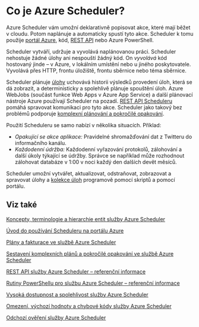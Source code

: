 <properties
 pageTitle="Co je Azure Scheduler? | Microsoft Azure"
 description="Azure Scheduler vám umožní deklarativně popisovat akce, které mají běžet v cloudu. Potom naplánuje a automaticky spustí tyto akce."
 services="scheduler"
 documentationCenter=".NET"
 authors="krisragh"
 manager="dwrede"
 editor=""/>
<tags
 ms.service="scheduler"
 ms.workload="infrastructure-services"
 ms.tgt_pltfrm="na"
 ms.devlang="dotnet"
 ms.topic="hero-article"
 ms.date="06/30/2016"
 ms.author="krisragh"/>

# Co je Azure Scheduler?

Azure Scheduler vám umožní deklarativně popisovat akce, které mají běžet v cloudu. Potom naplánuje a automaticky spustí tyto akce.  Scheduler k tomu použije [portál Azure](scheduler-get-started-portal.md), kód, [REST API](https://msdn.microsoft.com/library/mt629143.aspx) nebo Azure PowerShell.

Scheduler vytváří, udržuje a vyvolává naplánovanou práci.  Scheduler nehostuje žádné úlohy ani nespouští žádný kód. On _vyvolává_ kód hostovaný jinde – v Azure, v lokálním umístění nebo u jiného poskytovatele. Vyvolává přes HTTP, frontu úložiště, frontu sběrnice nebo téma sběrnice.

Scheduler plánuje [úlohy](scheduler-concepts-terms.md) uchovává historii výsledků provedení úloh, která se dá zobrazit, a deterministicky a spolehlivě plánuje spouštění úloh. Azure WebJobs (součást funkce Web Apps v Azure App Service) a další plánovací nástroje Azure používají Scheduler na pozadí. [REST API Scheduleru ](https://msdn.microsoft.com/library/mt629143.aspx) pomáhá spravovat komunikaci pro tyto akce. Scheduler jako takový bez problémů podporuje [komplexní plánování a pokročilé opakování](scheduler-advanced-complexity.md).

Použití Scheduleru se samo nabízí v několika situacích. Příklad:

+ _Opakující se akce aplikace:_ Pravidelné shromažďování dat z Twitteru do informačního kanálu.
+ _Každodenní údržba:_ Každodenní vyřazování protokolů, zálohování a další úkoly týkající se údržby. Správce se například může rozhodnout zálohovat databáze v 1:00 v noci každý den dalších devět měsíců.

Scheduler umožní vytvářet, aktualizovat, odstraňovat, zobrazovat a spravovat úlohy a [kolekce úloh](scheduler-concepts-terms.md) programově pomocí skriptů a pomocí portálu.

## Viz také

 [Koncepty, terminologie a hierarchie entit služby Azure Scheduler](scheduler-concepts-terms.md)

 [Úvod do používání Scheduleru na portálu Azure](scheduler-get-started-portal.md)

 [Plány a fakturace ve službě Azure Scheduler](scheduler-plans-billing.md)

 [Sestavení komplexních plánů a pokročilé opakování ve službě Azure Scheduler](scheduler-advanced-complexity.md)

 [REST API služby Azure Scheduler – referenční informace](https://msdn.microsoft.com/library/mt629143)

 [Rutiny PowerShellu pro službu Azure Scheduler – referenční informace](scheduler-powershell-reference.md)

 [Vysoká dostupnost a spolehlivost služby Azure Scheduler](scheduler-high-availability-reliability.md)

 [Omezení, výchozí hodnoty a chybové kódy služby Azure Scheduler](scheduler-limits-defaults-errors.md)

 [Odchozí ověření služby Azure Scheduler](scheduler-outbound-authentication.md)



<!---HONumber=Aug16_HO4-->


